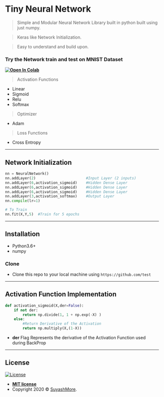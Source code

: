 
# Tiny Neural Network

> Simple and Modular Neural Network Library built in python built using just numpy.

> Keras like Network Initialization.

> Easy to understand and build upon.

### Try the Network train and test on MNIST Dataset

**[![Open In Colab](https://colab.research.google.com/assets/colab-badge.svg)](https://colab.research.google.com/github/SuyashMore/tinyNeuralNet/blob/master/tinyNN-v2.ipynb)**

> Activation Functions

- Linear
- Sigmoid
- Relu
- Softmax

> Optimizer
- Adam

> Loss Functions
- Cross Entropy


---

## Network Initialization 

```python
nn = NeuralNetwork()
nn.addLayer(2)                       #Input Layer (2 inputs)
nn.addLayer(6,activation_sigmoid)    #Hidden Dense Layer 
nn.addLayer(6,activation_sigmoid)    #Hidden Dense Layer 
nn.addLayer(6,activation_sigmoid)    #Hidden Dense Layer 
nn.addLayer(3,activation_softmax)    #Output Layer 
nn.compile(lr=1)

# To Train 
nn.fit(X,Y,5)  #Train for 5 epochs
```

---

## Installation

- Python3.6+
- numpy

### Clone

- Clone this repo to your local machine using `https://github.com/test`

---

## Activation Function Implementation

```python
def activation_sigmoid(X,der=False):
    if not der:
        return np.divide(1, 1 + np.exp(-X) )
    else:
        #Return Derivative of the Activation 
        return np.multiply(X,(1-X))
```

- **der** Flag Represents the derivative of the Activation Function used during BackProp

---

## License

[![License](http://img.shields.io/:license-mit-blue.svg?style=flat-square)](http://badges.mit-license.org)

- **[MIT license](http://opensource.org/licenses/mit-license.php)**
- Copyright 2020 © <a href="https://github.com/SuyashMore" target="_blank">SuyashMore</a>.